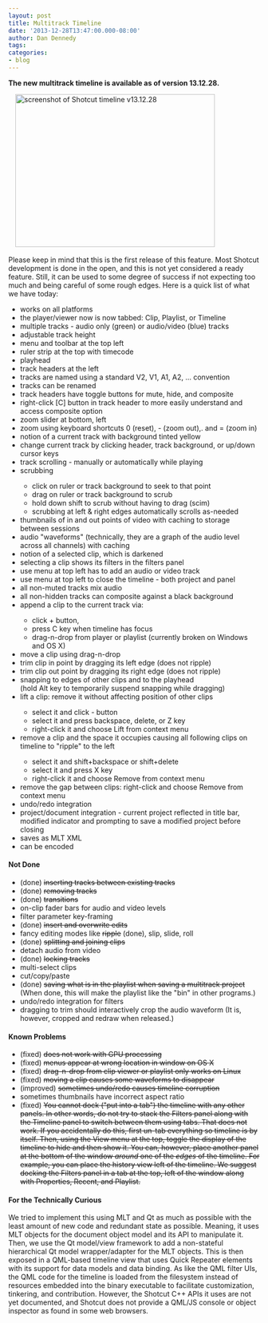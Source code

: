 ```yaml
---
layout: post
title: Multitrack Timeline
date: '2013-12-28T13:47:00.000-08:00'
author: Dan Dennedy
tags: 
categories:
- blog
---
```


<b>The new multitrack timeline is available as of version 13.12.28.</b><br>
<div class="separator" style="clear: both; text-align: left;"><a href="http://1.bp.blogspot.com/-JG0X6kANqP8/Ur8qzAX7hVI/AAAAAAAADIo/f1kzYOa6_rk/s1600/shotcut-timeline-13.12.28.jpg" imageanchor="1" style="margin-left: 1em; margin-right: 1em;"><img alt="screenshot of Shotcut timeline v13.12.28" border="0" src="http://1.bp.blogspot.com/-JG0X6kANqP8/Ur8qzAX7hVI/AAAAAAAADIo/f1kzYOa6_rk/s1600/shotcut-timeline-13.12.28.jpg" height="306" title="" width="400"></a></div><br><a name='more'></a>
Please keep in mind that this is the first release of this feature. Most Shotcut development is done in the open, and this is not yet considered a ready feature. Still, it can be used to some degree of success if not expecting too much and being careful of some rough edges. Here is a quick list of what we have today:<br>
<ul><li>works on all platforms</li><li>the player/viewer now is now tabbed: Clip, Playlist, or Timeline</li><li>multiple tracks - audio only (green) or audio/video (blue) tracks</li><li>adjustable track height</li><li>menu and toolbar at the top left</li><li>ruler strip at the top with timecode</li><li>playhead</li><li>track headers at the left</li><li>tracks are named using a standard V2, V1, A1, A2, ... convention</li><li>tracks can be renamed</li><li>track headers have toggle buttons for mute, hide, and composite</li><li>right-click [C] button in track header to more easily understand and access composite option</li><li>zoom slider at bottom, left</li><li>zoom using keyboard shortcuts 0 (reset), - (zoom out),. and = (zoom in)</li><li>notion of a current track with background tinted yellow</li><li>change current track by clicking header, track background, or up/down cursor keys</li><li>track scrolling - manually or automatically while playing</li><li>scrubbing</li><ul><li>click on ruler or track background to seek to that point</li><li>drag on ruler or track background to scrub</li><li>hold down shift to scrub without having to drag (scim)</li><li>scrubbing at left &amp; right edges automatically scrolls as-needed</li></ul><li>thumbnails of in and out points of video with caching to storage between sessions</li><li>audio "waveforms" (technically, they are a graph of the audio level across all channels) with caching</li><li>notion of a selected clip, which is darkened</li><li>selecting a clip shows its filters in the filters panel</li><li>use menu at top left has to add an audio or video track</li><li>use menu at top left to close the timeline - both project and panel</li><li>all non-muted tracks mix audio</li><li>all non-hidden tracks can composite against a black background</li><li>append a clip to the current track via:</li><ul><li>click + button,</li><li>press C key when timeline has focus</li><li>drag-n-drop from player or playlist (currently broken on Windows and OS X)</li></ul><li>move a clip using drag-n-drop</li><li>trim clip in point by dragging its left edge (does not ripple)</li><li>trim clip out point by dragging its right edge (does not ripple)</li><li>snapping to edges of other clips and to the playhead<br>(hold Alt key to temporarily suspend snapping while dragging)</li><li>lift a clip: remove it without affecting position of other clips</li><ul><li>select it and click - button</li><li>select it and press backspace, delete, or Z key</li><li>right-click it and choose Lift from context menu</li></ul><li>remove a clip and the space it occupies causing all following clips on timeline to "ripple" to the left</li><ul><li>select it and shift+backspace or shift+delete</li><li>select it and press X key</li><li>right-click it and choose Remove from context menu</li></ul><li>remove the gap between clips: right-click and choose Remove from context menu</li><li>undo/redo integration</li><li>project/document integration - current project reflected in title bar, modified indicator and prompting to save a modified project before closing</li><li>saves as MLT XML</li><li>can be encoded</li></ul>
<h4>Not Done</h4>
<ul>
<li>(done) <strike>inserting tracks between existing tracks</strike></li>
<li>(done) <strike>removing tracks</strike></li>
<li>(done) <strike>transitions</strike></li>
<li>on-clip fader bars for audio and video levels</li>
<li>filter parameter key-framing</li>
<li>(done) <strike>insert and overwrite edits</strike></li>
<li>fancy editing modes like <strike>ripple</strike> (done), slip, slide, roll</li>
<li>(done) <strike>splitting and joining clips</strike></li>
<li>detach audio from video</li>
<li>(done) <strike>locking tracks</strike></li>
<li>multi-select clips</li>
<li>cut/copy/paste</li>
<li>(done) <strike>saving what is in the playlist when saving a multitrack project</strike> (When done, this will make the playlist like the "bin" in other programs.)</li>
<li>undo/redo integration for filters</li>
<li>dragging to trim should interactively crop the audio waveform (It is, however, cropped and redraw when released.)</li>
</ul>
<h4>Known Problems</h4><ul><li>(fixed) <strike>does not work with GPU processing</strike></li><li>(fixed) <strike>menus appear at wrong location in window on OS X</strike></li><li>(fixed) <strike>drag-n-drop from clip viewer or playlist only works on Linux</strike></li><li>(fixed) <strike>moving a clip causes some waveforms to disappear</strike></li><li>(improved) <strike>sometimes undo/redo causes timeline corruption</strike></li><li>sometimes thumbnails have incorrect aspect ratio</li><li>(fixed) <strike>You cannot dock ("put into a tab") the timeline with any other panels. In other words, do not try to stack the Filters panel along with the Timeline panel to switch between them using tabs. That does not work. If you accidentally do this, first un-tab everything so timeline is by itself. Then, using the View menu at the top, toggle the display of the timeline to hide and then show it. You can, however, place another panel at the bottom of the window <i>around</i> one of the <i>edges</i> of the timeline. For example, you can place the history view left of the timeline. We suggest docking the Filters panel in a tab at the top, left of the window along with Properties, Recent, and Playlist.</strike></li></ul>
<h4>For the Technically Curious</h4>
We tried to implement this using MLT and Qt as much as possible with the least amount of new code and redundant state as possible. Meaning, it uses MLT objects for the document object model and its API to manipulate it. Then, we use the Qt model/view framework to add a non-stateful hierarchical Qt model wrapper/adapter for the MLT objects. This is then exposed in a QML-based timeline view that uses Quick Repeater elements with its support for data models and data binding. As like the QML filter UIs, the QML code for the timeline is loaded from the filesystem instead of resources embedded into the binary executable to facilitate customization, tinkering, and contribution. However, the Shotcut C++ APIs it uses are not yet documented, and Shotcut does not provide a QML/JS console or object inspector as found in some web browsers.<br>
